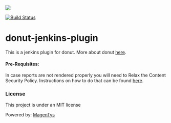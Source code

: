 ![](http://magentys.github.io/donut/img/Donut-05.png)

[![Build Status](https://travis-ci.org/MagenTys/donut-jenkins-plugin.svg?branch=master)](https://travis-ci.org/MagenTys/donut-jenkins-plugin)

# donut-jenkins-plugin

This is a jenkins plugin for donut. More about donut [here](http://github.com/MagenTys/donut).

#### Pre-Requisites:

In case reports are not rendered properly you will need to Relax the Content Security Policy.
Instructions on how to do that can be found [here](https://wiki.jenkins-ci.org/display/JENKINS/Configuring+Content+Security+Policy).

### License

This project is under an MIT license

Powered by: [MagenTys](http://magentys.io)


